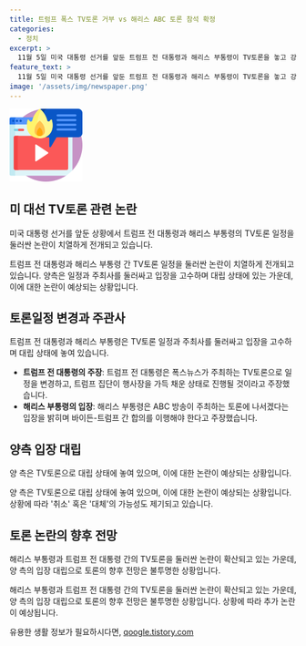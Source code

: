 ```yaml
---
title: 트럼프 폭스 TV토론 거부 vs 해리스 ABC 토론 참석 확정
categories:
  - 정치
excerpt: >
  11월 5일 미국 대통령 선거를 앞둔 트럼프 전 대통령과 해리스 부통령이 TV토론을 놓고 강경한 대립을 보이고 있다. 트럼프는 토론 일정을 변경하려 하고, 해리스는 기존 계약을 이행하겠다고 주장하며 입장을 고수하고 있다. 양측은 TV토론 주최 및 일정 등을 두고 강경한 입장을 보이며 신경전이 극심한 상황이다.
feature_text: >
  11월 5일 미국 대통령 선거를 앞둔 트럼프 전 대통령과 해리스 부통령이 TV토론을 놓고 강경한 대립을 보이고 있다. 트럼프는 토론 일정을 변경하려 하고, 해리스는 기존 계약을 이행하겠다고 주장하며 입장을 고수하고 있다. 양측은 TV토론 주최 및 일정 등을 두고 강경한 입장을 보이며 신경전이 극심한 상황이다.
image: '/assets/img/newspaper.png'
---
```


<p><img src="/assets/img/news.png" alt="rentncar 속보" /></p>

<h2 data-ke-size="size26">미 대선 TV토론 관련 논란</h2>

<p>미국 대통령 선거를 앞둔 상황에서 트럼프 전 대통령과 해리스 부통령의 TV토론 일정을 둘러싼 논란이 치열하게 전개되고 있습니다.</p>

<p data-ke-size="size16">트럼프 전 대통령과 해리스 부통령 간 TV토론 일정을 둘러싼 논란이 치열하게 전개되고 있습니다. 양측은 일정과 주최사를 둘러싸고 입장을 고수하며 대립 상태에 있는 가운데, 이에 대한 논란이 예상되는 상황입니다.</p>

<h2 data-ke-size="size26">토론일정 변경과 주관사</h2>

<p>트럼프 전 대통령과 해리스 부통령은 TV토론 일정과 주최사를 둘러싸고 입장을 고수하며 대립 상태에 놓여 있습니다.</p>

<ul>
<li><b>트럼프 전 대통령의 주장</b>: 트럼프 전 대통령은 폭스뉴스가 주최하는 TV토론으로 일정을 변경하고, 트럼프 집단이 행사장을 가득 채운 상태로 진행될 것이라고 주장했습니다.</li>
<li><b>해리스 부통령의 입장</b>: 해리스 부통령은 ABC 방송이 주최하는 토론에 나서겠다는 입장을 밝히며 바이든-트럼프 간 합의를 이행해야 한다고 주장했습니다.</li>
</ul>

<h2 data-ke-size="size26">양측 입장 대립</h2>

<p>양 측은 TV토론으로 대립 상태에 놓여 있으며, 이에 대한 논란이 예상되는 상황입니다.</p>

<p data-ke-size="size16">양 측은 TV토론으로 대립 상태에 놓여 있으며, 이에 대한 논란이 예상되는 상황입니다. 상황에 따라 '취소' 혹은 '대체'의 가능성도 제기되고 있습니다.</p>

<h2 data-ke-size="size26">토론 논란의 향후 전망</h2>

<p>해리스 부통령과 트럼프 전 대통령 간의 TV토론을 둘러싼 논란이 확산되고 있는 가운데, 양 측의 입장 대립으로 토론의 향후 전망은 불투명한 상황입니다.</p>

<p data-ke-size="size16">해리스 부통령과 트럼프 전 대통령 간의 TV토론을 둘러싼 논란이 확산되고 있는 가운데, 양 측의 입장 대립으로 토론의 향후 전망은 불투명한 상황입니다. 상황에 따라 추가 논란이 예상됩니다.</p>
유용한 생활 정보가 필요하시다면, <a href="https://qoogle.tistory.com" rel="dofollow">qoogle.tistory.com</a>


